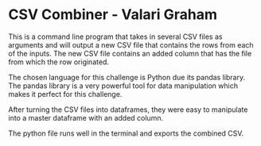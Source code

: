 # CSV Combiner - Valari Graham 

This is a command line program that takes in several CSV files as arguments and will output a new CSV file that contains the rows from each of the inputs. The new CSV file contains an added column that has the file from which the row originated. 

The chosen language for this challenge is Python due its pandas library. The pandas library is a very powerful tool for data manipulation which makes it perfect for this challenge. 

After turning the CSV files into dataframes, they were easy to manipulate into a master dataframe with an added column. 

The python file runs well in the terminal and exports the combined CSV. 



